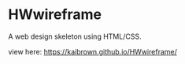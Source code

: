 # HWwireframe

 A web design skeleton using HTML/CSS. 
 
 view here: https://kaibrown.github.io/HWwireframe/
